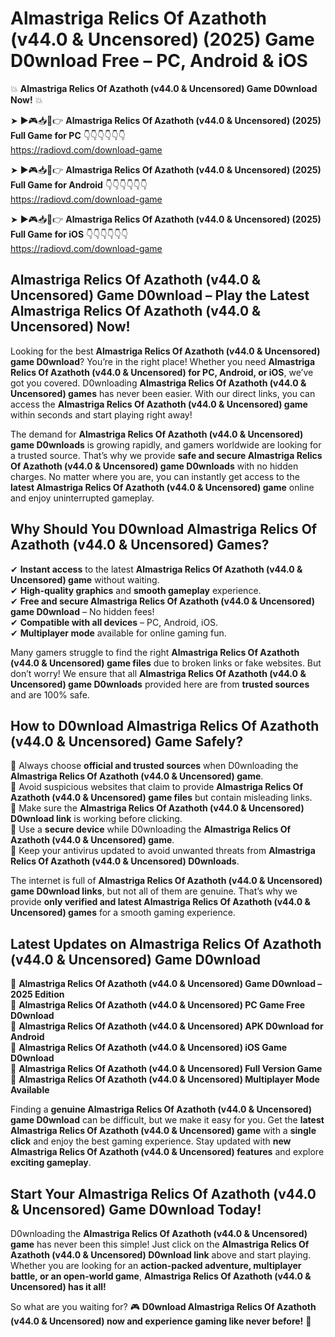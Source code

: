 # Almastriga Relics Of Azathoth (v44.0 & Uncensored) (2025) Game D0wnload Free – PC, Android & iOS

💥 **Almastriga Relics Of Azathoth (v44.0 & Uncensored) Game D0wnload Now!** 💥  

➤ ►🎮📥📱👉 **Almastriga Relics Of Azathoth (v44.0 & Uncensored) (2025) Full Game for PC** 👇👇👇👇👇👇  
https://radiovd.com/download-game  

➤ ►🎮📥📱👉 **Almastriga Relics Of Azathoth (v44.0 & Uncensored) (2025) Full Game for Android** 👇👇👇👇👇👇  
https://radiovd.com/download-game  

➤ ►🎮📥📱👉 **Almastriga Relics Of Azathoth (v44.0 & Uncensored) (2025) Full Game for iOS** 👇👇👇👇👇👇  
https://radiovd.com/download-game  

## Almastriga Relics Of Azathoth (v44.0 & Uncensored) Game D0wnload – Play the Latest Almastriga Relics Of Azathoth (v44.0 & Uncensored) Now!

Looking for the best **Almastriga Relics Of Azathoth (v44.0 & Uncensored) game D0wnload**? You’re in the right place! Whether you need **Almastriga Relics Of Azathoth (v44.0 & Uncensored) for PC, Android, or iOS**, we’ve got you covered. D0wnloading **Almastriga Relics Of Azathoth (v44.0 & Uncensored) games** has never been easier. With our direct links, you can access the **Almastriga Relics Of Azathoth (v44.0 & Uncensored) game** within seconds and start playing right away!  

The demand for **Almastriga Relics Of Azathoth (v44.0 & Uncensored) game D0wnloads** is growing rapidly, and gamers worldwide are looking for a trusted source. That’s why we provide **safe and secure Almastriga Relics Of Azathoth (v44.0 & Uncensored) game D0wnloads** with no hidden charges. No matter where you are, you can instantly get access to the **latest Almastriga Relics Of Azathoth (v44.0 & Uncensored) game** online and enjoy uninterrupted gameplay.  

## **Why Should You D0wnload Almastriga Relics Of Azathoth (v44.0 & Uncensored) Games?**  

✔ **Instant access** to the latest **Almastriga Relics Of Azathoth (v44.0 & Uncensored) game** without waiting.  
✔ **High-quality graphics** and **smooth gameplay** experience.  
✔ **Free and secure Almastriga Relics Of Azathoth (v44.0 & Uncensored) game D0wnload** – No hidden fees!  
✔ **Compatible with all devices** – PC, Android, iOS.  
✔ **Multiplayer mode** available for online gaming fun.  

Many gamers struggle to find the right **Almastriga Relics Of Azathoth (v44.0 & Uncensored) game files** due to broken links or fake websites. But don’t worry! We ensure that all **Almastriga Relics Of Azathoth (v44.0 & Uncensored) game D0wnloads** provided here are from **trusted sources** and are 100% safe.  

## **How to D0wnload Almastriga Relics Of Azathoth (v44.0 & Uncensored) Game Safely?**  

📌 Always choose **official and trusted sources** when D0wnloading the **Almastriga Relics Of Azathoth (v44.0 & Uncensored) game**.  
📌 Avoid suspicious websites that claim to provide **Almastriga Relics Of Azathoth (v44.0 & Uncensored) game files** but contain misleading links.  
📌 Make sure the **Almastriga Relics Of Azathoth (v44.0 & Uncensored) D0wnload link** is working before clicking.  
📌 Use a **secure device** while D0wnloading the **Almastriga Relics Of Azathoth (v44.0 & Uncensored) game**.  
📌 Keep your antivirus updated to avoid unwanted threats from **Almastriga Relics Of Azathoth (v44.0 & Uncensored) D0wnloads**.  

The internet is full of **Almastriga Relics Of Azathoth (v44.0 & Uncensored) game D0wnload links**, but not all of them are genuine. That’s why we provide **only verified and latest Almastriga Relics Of Azathoth (v44.0 & Uncensored) games** for a smooth gaming experience.  

## **Latest Updates on Almastriga Relics Of Azathoth (v44.0 & Uncensored) Game D0wnload**  

🔹 **Almastriga Relics Of Azathoth (v44.0 & Uncensored) Game D0wnload – 2025 Edition**  
🔹 **Almastriga Relics Of Azathoth (v44.0 & Uncensored) PC Game Free D0wnload**  
🔹 **Almastriga Relics Of Azathoth (v44.0 & Uncensored) APK D0wnload for Android**  
🔹 **Almastriga Relics Of Azathoth (v44.0 & Uncensored) iOS Game D0wnload**  
🔹 **Almastriga Relics Of Azathoth (v44.0 & Uncensored) Full Version Game**  
🔹 **Almastriga Relics Of Azathoth (v44.0 & Uncensored) Multiplayer Mode Available**  

Finding a **genuine Almastriga Relics Of Azathoth (v44.0 & Uncensored) game D0wnload** can be difficult, but we make it easy for you. Get the **latest Almastriga Relics Of Azathoth (v44.0 & Uncensored) game** with a **single click** and enjoy the best gaming experience. Stay updated with **new Almastriga Relics Of Azathoth (v44.0 & Uncensored) features** and explore **exciting gameplay**.  

## **Start Your Almastriga Relics Of Azathoth (v44.0 & Uncensored) Game D0wnload Today!**  

D0wnloading the **Almastriga Relics Of Azathoth (v44.0 & Uncensored) game** has never been this simple! Just click on the **Almastriga Relics Of Azathoth (v44.0 & Uncensored) D0wnload link** above and start playing. Whether you are looking for an **action-packed adventure, multiplayer battle, or an open-world game**, **Almastriga Relics Of Azathoth (v44.0 & Uncensored) has it all!**  

So what are you waiting for? 🎮 **D0wnload Almastriga Relics Of Azathoth (v44.0 & Uncensored) now and experience gaming like never before!** 🚀  